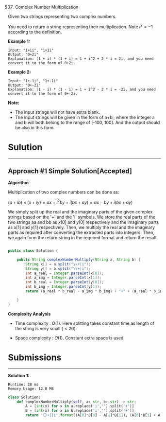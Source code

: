 537. Complex Number Multiplication

Given two strings representing two complex numbers.

You need to return a string representing their multiplication. Note $i^{2} = -1$ according to the definition.

**Example 1:**
```
Input: "1+1i", "1+1i"
Output: "0+2i"
Explanation: (1 + i) * (1 + i) = 1 + i^2 + 2 * i = 2i, and you need convert it to the form of 0+2i.
```

**Example 2:**
```
Input: "1+-1i", "1+-1i"
Output: "0+-2i"
Explanation: (1 - i) * (1 - i) = 1 + i^2 - 2 * i = -2i, and you need convert it to the form of 0+-2i.
```

**Note:**

* The input strings will not have extra blank.
* The input strings will be given in the form of a+bi, where the integer a and b will both belong to the range of [-100, 100]. And the output should be also in this form.

# Sulution
---
## Approach #1 Simple Solution[Accepted]
**Algorithm**

Multiplication of two complex numbers can be done as:

$(a+ib) \times (x+iy)=ax+i^2by+i(bx+ay)=ax-by+i(bx+ay)$

We simply split up the real and the imaginary parts of the given complex strings based on the '+' and the 'i' symbols. We store the real parts of the two strings aa and bb as $x[0]$ and $y[0]$ respectively and the imaginary parts as $x[1]$ and $y[1]$ respectively. Then, we multiply the real and the imaginary parts as required after converting the extracted parts into integers. Then, we again form the return string in the required format and return the result.

```java

public class Solution {

    public String complexNumberMultiply(String a, String b) {
        String x[] = a.split("\\+|i");
        String y[] = b.split("\\+|i");
        int a_real = Integer.parseInt(x[0]);
        int a_img = Integer.parseInt(x[1]);
        int b_real = Integer.parseInt(y[0]);
        int b_img = Integer.parseInt(y[1]);
        return (a_real * b_real - a_img * b_img) + "+" + (a_real * b_img + a_img * b_real) + "i";

    }
}
```

**Complexity Analysis**

* Time complexity : $O(1)$. Here splitting takes constant time as length of the string is very small $(<20)$.

* Space complexity : $O(1)$. Constant extra space is used.

# Submissions
---
**Solution 1:**
```
Runtime: 28 ms
Memory Usage: 12.8 MB
```
```python
class Solution:
    def complexNumberMultiply(self, a: str, b: str) -> str:
        A = [int(x) for x in a.replace('i','').split('+')]
        B = [int(x) for x in b.replace('i','').split('+')]
        return '{}+{}i'.format((A[0]*B[0] - A[1]*B[1]), (A[0]*B[1] + A[1]*B[0]))
```